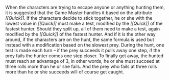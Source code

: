 When the characters are trying to escape anyone or anything hunting them, it is suggested that the Game Master handles it based on the attribute *[[Quick]]*. If the characters decide to stick together, he or she with the lowest value in *[[Quick]]* must make a test, modified by the *[[Quick]]* of the fastest hunter. Should they split up, all of them need to make a test, again modified by the *[[Quick]]* of the fastest hunter. And if it is the other way around, if the characters are on the hunt, the same formula is used but instead with a modification based on the slowest prey.
During the hunt, one test is made each turn – if the prey succeeds it pulls away one step, if the prey fails the hunter comes one step closer. To finally get away, the hunted must reach an advantage of 3, in other words, he or she must succeed at three rolls more than he or she fails. And the prey who fails at three rolls more than he or she succeeds will of course get caught.